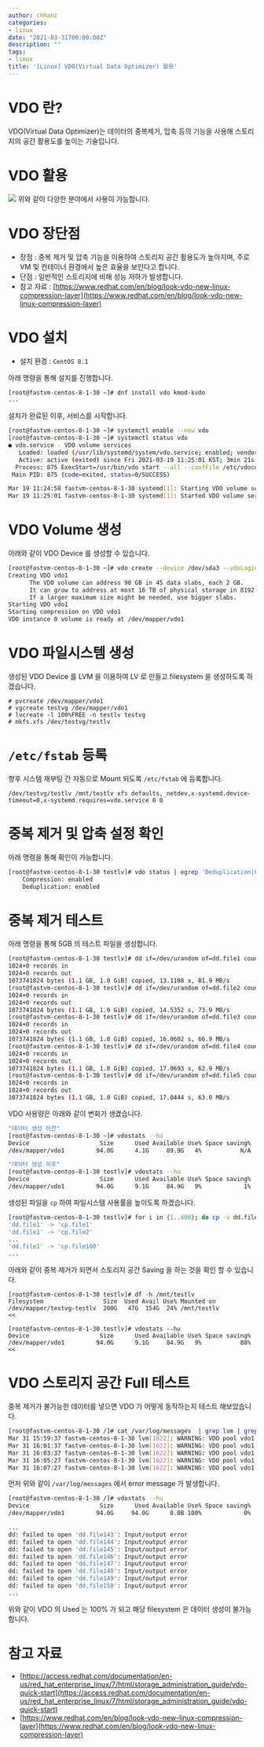 ```yaml
---
author: chhanz
categories:
- linux
date: "2021-03-31T00:00:00Z"
description: ""
tags:
- linux
title: '[Linux] VDO(Virtual Data Optimizer) 활용'
---
```

# VDO 란?
VDO(Virtual Data Optimizer)는 데이터의 중복제거, 압축 등의 기능을 사용해 스토리지의 공간 활용도를 높이는 기술입니다.   
   
# VDO 활용
<img src="/assets/images/post/2021-03-31-vdo/1.png" style="max-width: 95%; height: auto;">   
위와 같이 다양한 분야에서 사용이 가능합니다.   
   
# VDO 장단점
* 장점 : 중복 제거 및 압축 기능을 이용하여 스토리지 공간 활용도가 높아지며, 주로 VM 및 컨테이너 환경에서 높은 효율을 보인다고 합니다.   
* 단점 : 일반적인 스토리지에 비해 성능 저하가 발생합니다.   
* 참고 자료 : [https://www.redhat.com/en/blog/look-vdo-new-linux-compression-layer](https://www.redhat.com/en/blog/look-vdo-new-linux-compression-layer)   
   
# VDO 설치
* 설치 환경 : `CentOS 8.1`   
   
아래 명령을 통해 설치를 진행합니다.   
```bash
[root@fastvm-centos-8-1-30 ~]# dnf install vdo kmod-kvdo
...
```
   
설치가 완료된 이후, 서비스를 시작합니다.   
```bash
[root@fastvm-centos-8-1-30 ~]# systemctl enable --now vdo
[root@fastvm-centos-8-1-30 ~]# systemctl status vdo
● vdo.service - VDO volume services
   Loaded: loaded (/usr/lib/systemd/system/vdo.service; enabled; vendor preset: enabled)
   Active: active (exited) since Fri 2021-03-19 11:25:01 KST; 3min 21s ago
  Process: 875 ExecStart=/usr/bin/vdo start --all --confFile /etc/vdoconf.yml (code=exited, status=0/SUCCESS)
 Main PID: 875 (code=exited, status=0/SUCCESS)

Mar 19 11:24:58 fastvm-centos-8-1-30 systemd[1]: Starting VDO volume services...
Mar 19 11:25:01 fastvm-centos-8-1-30 systemd[1]: Started VDO volume services.
```
   
# VDO Volume 생성
아래와 같이 VDO Device 를 생성할 수 있습니다.   
```bash
[root@fastvm-centos-8-1-30 ~]# vdo create --device /dev/sda3 --vdoLogicalSize 200G --name vdo1
Creating VDO vdo1
      The VDO volume can address 90 GB in 45 data slabs, each 2 GB.
      It can grow to address at most 16 TB of physical storage in 8192 slabs.
      If a larger maximum size might be needed, use bigger slabs.
Starting VDO vdo1
Starting compression on VDO vdo1
VDO instance 0 volume is ready at /dev/mapper/vdo1
```
   
# VDO 파일시스템 생성
생성된 VDO Device 를 LVM 을 이용하여 LV 로 만들고 filesystem 을 생성하도록 하겠습니다.   
```console
# pvcreate /dev/mapper/vdo1
# vgcreate testvg /dev/mapper/vdo1
# lvcreate -l 100%FREE -n testlv testvg
# mkfs.xfs /dev/testvg/testlv
```
   
# `/etc/fstab` 등록
향후 시스템 재부팅 간 자동으로 Mount 되도록 `/etc/fstab` 에 등록합니다.   
```console
/dev/testvg/testlv /mnt/testlv xfs defaults,_netdev,x-systemd.device-timeout=0,x-systemd.requires=vdo.service 0 0
```
   
# 중복 제거 및 압축 설정 확인
아래 명령을 통해 확인이 가능합니다.   
```bash
[root@fastvm-centos-8-1-30 testlv]# vdo status | egrep 'Deduplication|Compression'
    Compression: enabled
    Deduplication: enabled
```   
   
# 중복 제거 테스트
아래 명령을 통해 5GB 의 테스트 파일을 생성합니다.   
```bash
[root@fastvm-centos-8-1-30 testlv]# dd if=/dev/urandom of=dd.file1 count=1024 bs=1024k
1024+0 records in
1024+0 records out
1073741824 bytes (1.1 GB, 1.0 GiB) copied, 13.1108 s, 81.9 MB/s
[root@fastvm-centos-8-1-30 testlv]# dd if=/dev/urandom of=dd.file2 count=1024 bs=1024k
1024+0 records in
1024+0 records out
1073741824 bytes (1.1 GB, 1.0 GiB) copied, 14.5352 s, 73.9 MB/s
[root@fastvm-centos-8-1-30 testlv]# dd if=/dev/urandom of=dd.file3 count=1024 bs=1024k
1024+0 records in
1024+0 records out
1073741824 bytes (1.1 GB, 1.0 GiB) copied, 16.0602 s, 66.9 MB/s
[root@fastvm-centos-8-1-30 testlv]# dd if=/dev/urandom of=dd.file4 count=1024 bs=1024k
1024+0 records in
1024+0 records out
1073741824 bytes (1.1 GB, 1.0 GiB) copied, 17.0693 s, 62.9 MB/s
[root@fastvm-centos-8-1-30 testlv]# dd if=/dev/urandom of=dd.file5 count=1024 bs=1024k
1024+0 records in
1024+0 records out
1073741824 bytes (1.1 GB, 1.0 GiB) copied, 17.0444 s, 63.0 MB/s
```
   
VDO 사용량은 아래와 같이 변화가 생겼습니다.   
```bash
"데이터 생성 이전"
[root@fastvm-centos-8-1-30 ~]# vdostats --hu
Device                    Size      Used Available Use% Space saving%
/dev/mapper/vdo1         94.0G      4.1G     89.9G   4%           N/A

"데이터 생성 이후"
[root@fastvm-centos-8-1-30 testlv]# vdostats --hu
Device                    Size      Used Available Use% Space saving%
/dev/mapper/vdo1         94.0G      9.1G     84.9G   9%            1%
```
   
생성된 파일을 `cp` 하여 파일시스템 사용률을 높이도록 하겠습니다.   
```bash
[root@fastvm-centos-8-1-30 testlv]# for i in {1..400}; do cp -v dd.file1 cp.file$i;  done
'dd.file1' -> 'cp.file1'
'dd.file1' -> 'cp.file2'
...
'dd.file1' -> 'cp.file100'
...
```
   
아래와 같이 중복 제거가 되면서 스토리지 공간 Saving 을 하는 것을 확인 할 수 있습니다.   
```console
[root@fastvm-centos-8-1-30 testlv]# df -h /mnt/testlv 
Filesystem                 Size  Used Avail Use% Mounted on
/dev/mapper/testvg-testlv  200G   47G  154G  24% /mnt/testlv               <<

[root@fastvm-centos-8-1-30 testlv]# vdostats --hu
Device                    Size      Used Available Use% Space saving%
/dev/mapper/vdo1         94.0G      9.1G     84.9G   9%           88%      <<
```
   
# VDO 스토리지 공간 Full 테스트
중복 제거가 불가능한 데이터를 넣으면 VDO 가 어떻게 동작하는지 테스트 해보았습니다.   
   
```bash
[root@fastvm-centos-8-1-30 /]# cat /var/log/messages  | grep lvm | grep full
Mar 31 15:59:37 fastvm-centos-8-1-30 lvm[1622]: WARNING: VDO pool vdo1 is now 80.33% full.
Mar 31 16:01:37 fastvm-centos-8-1-30 lvm[1622]: WARNING: VDO pool vdo1 is now 85.04% full.
Mar 31 16:03:37 fastvm-centos-8-1-30 lvm[1622]: WARNING: VDO pool vdo1 is now 90.14% full.
Mar 31 16:05:27 fastvm-centos-8-1-30 lvm[1622]: WARNING: VDO pool vdo1 is now 95.03% full.
Mar 31 16:07:27 fastvm-centos-8-1-30 lvm[1622]: WARNING: VDO pool vdo1 is now 100.00% full.
```
먼저 위와 같이 `/var/log/messages` 에서 error message 가 발생합니다.   
   
```bash
[root@fastvm-centos-8-1-30 /]# vdostats --hu
Device                    Size      Used Available Use% Space saving%
/dev/mapper/vdo1         94.0G     94.0G      0.0B 100%            0%
```
```bash
...
dd: failed to open 'dd.file143': Input/output error
dd: failed to open 'dd.file144': Input/output error
dd: failed to open 'dd.file145': Input/output error
dd: failed to open 'dd.file146': Input/output error
dd: failed to open 'dd.file147': Input/output error
dd: failed to open 'dd.file148': Input/output error
dd: failed to open 'dd.file149': Input/output error
dd: failed to open 'dd.file150': Input/output error
...
```
위와 같이 VDO 의 Used 는 100% 가 되고 해당 filesystem 은 데이터 생성이 불가능합니다.   

   
# 참고 자료
* [https://access.redhat.com/documentation/en-us/red_hat_enterprise_linux/7/html/storage_administration_guide/vdo-quick-start](https://access.redhat.com/documentation/en-us/red_hat_enterprise_linux/7/html/storage_administration_guide/vdo-quick-start)   
* [https://www.redhat.com/en/blog/look-vdo-new-linux-compression-layer](https://www.redhat.com/en/blog/look-vdo-new-linux-compression-layer)   